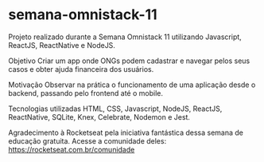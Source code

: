 # semana-omnistack-11
Projeto realizado durante a Semana Omnistack 11 utilizando Javascript, ReactJS, ReactNative e NodeJS.

Objetivo
Criar um app onde ONGs podem cadastrar e navegar pelos seus casos e obter ajuda financeira dos usuários.

Motivação
Observar na prática o funcionamento de uma aplicação desde o backend, passando pelo frontend até o mobile. 

Tecnologias utilizadas
HTML, CSS, Javascript, NodeJS, ReactJS, ReactNative, SQLite, Knex, Celebrate, Nodemon e Jest.

Agradecimento à Rocketseat pela iniciativa fantástica dessa semana de educação gratuita. 
Acesse a comunidade deles: https://rocketseat.com.br/comunidade
